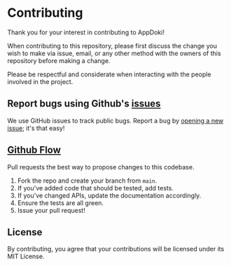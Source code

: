 # Contributing

Thank you for your interest in contributing to AppDoki!

When contributing to this repository, please first discuss the change you wish to make via issue,
email, or any other method with the owners of this repository before making a change. 

Please be respectful and considerate when interacting with the people involved in the project.

## Report bugs using Github's [issues](https://github.com/Cloudoki/appdoki-be/issues)
We use GitHub issues to track public bugs. Report a bug by [opening a new issue](); it's that easy!

## [Github Flow](https://guides.github.com/introduction/flow/index.html)
Pull requests the best way to propose changes to this codebase.

1. Fork the repo and create your branch from `main`.
2. If you've added code that should be tested, add tests.
3. If you've changed APIs, update the documentation accordingly.
4. Ensure the tests are all green.
6. Issue your pull request!

## License
By contributing, you agree that your contributions will be licensed under its MIT License.